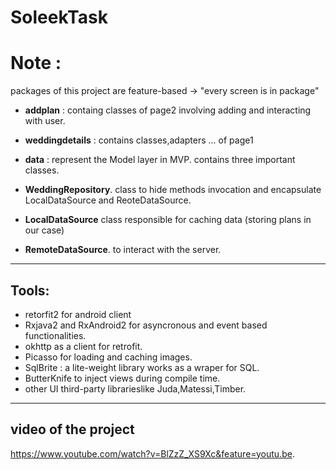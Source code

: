 # SoleekTask



# Note :

packages of this project are feature-based -> "every screen is in package"

* **addplan** : containg classes of page2 involving adding and interacting with user.
* **weddingdetails** : contains classes,adapters ... of page1
* **data** : represent the Model layer in MVP. contains three important classes.

* **WeddingRepository**.
class to hide methods invocation and encapsulate LocalDataSource and ReoteDataSource.
* **LocalDataSource**
class responsible for caching data (storing plans in our case)
* **RemoteDataSource**.
to interact with the server.


-------------------

## Tools:

* retorfit2 for android client
* Rxjava2 and RxAndroid2 for asyncronous and event based functionalities.
* okhttp as a client for retrofit.
* Picasso for loading and caching images.
* SqlBrite : a lite-weight library works as a wraper for SQL.
* ButterKnife to inject views during compile time.
* other UI third-party librarieslike Juda,Matessi,Timber.


-----------------------------
## video of the project 
https://www.youtube.com/watch?v=BlZzZ_XS9Xc&feature=youtu.be.
